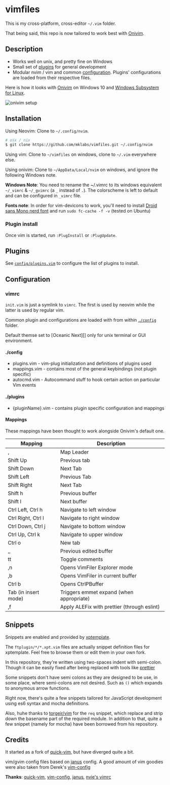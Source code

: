 # vimfiles

This is my cross-platform, cross-editor `~/.vim` folder.

That being said, this repo is now tailored to work best with [Onivim](https://www.onivim.io).

## Description

- Works well on unix, and pretty fine on Windows
- Small set of [plugins](#plugins) for general development
- Modular nvim / vim and common [configuration](#configuration). Plugins'
  configurations are loaded from their respective files.

Here is how it looks with [Onivim](https://www.onivim.io) on Windows 10 and
[Windows Subsystem for
Linux](https://docs.microsoft.com/fr-fr/windows/wsl/about).

![onivim setup](./onivim.png)

## Installation

Using Neovim: Clone to `~/.config/nvim`.
```sh
# osx / nix
$ git clone https://github.com/mklabs/vimfiles.git ~/.config/nvim
```

Using vim: Clone to `~/vimfiles` on windows, clone to `~/.vim` everywhere else.

Using onivim: Clone to `~/AppData/Local/nvim` on windows, and ignore the following Windows note.

**Windows Note**: You need to rename the ~/.vimrc to its windows equivalent
`~/_vimrc` & `~/_gvimrc` (a `_` instead of `.`). The colorscheme is left to
default and can be configured in `_vimrc` file.

**Fonts note**: In order for vim-devicons to work, you'll need to install
[Droid sans Mono nerd
font](https://github.com/ryanoasis/nerd-fonts#font-installation) and run `sudo fc-cache -f -v` (tested on Ubuntu)

### Plugin install

Once vim is started, run `:PlugInstall` or `:PlugUpdate`.

## Plugins

See [`config/plugins.vim`](./config/plugins.vim) to configure the list of plugins to install.

## Configuration

### vimrc

`init.vim` is just a symlink to `vimrc`. The first is used by neovim while the
latter is used by regular vim.

Common plugin and configurations are loaded with from within
[`./config`](./config) folder.

Default themse set to [Oceanic Next][] only for unix terminal or GUI environment.

#### ./config

- plugins.vim - vim-plug initialization and definitions of plugins used
- mappings.vim - contains most of the general keybindings (not plugin specific)
- autocmd.vim - Autocommand stuff to hook certain action on particular Vim events

#### ./plugins

- {pluginName}.vim - contains plugin specific configuration and mappings

#### Mappings

These mappings have been thought to work alongside Onivim's default one.

| Mapping              | Description                                 |
| ---------            | -------------                               |
| ,                    | Map Leader                                  |
| Shift Up             | Previous tab                                |
| Shift Down           | Next Tab                                    |
| Shift Left           | Previous Tab                                |
| Shift Right          | Next Tab                                    |
| Shift h              | Previous buffer                             |
| Shift l              | Next buffer                                 |
| Ctrl Left, Ctrl h    | Navigate to left window                     |
| Ctrl Right, Ctrl l   | Navigate to right window                    |
| Ctrl Down, Ctrl j    | Navigate to bottom window                   |
| Ctrl Up, Ctrl k      | Navigate to upper window                    |
| Ctrl o               | New tab                                     |
| ,,                   | Previous edited buffer                      |
| tt                   | Toggle comments                             |
| ,n                   | Opens VimFiler Explorer mode                |
| ,b                   | Opens VimFiler in current buffer            |
| Ctrl b               | Opens CtrlPBuffer                           |
| Tab (in insert mode) | Triggers emmet expand (when appropriate)    |
| ,f                   | Apply ALEFix with prettier (through eslint) |

## Snippets

Snippets are enabled and provided by [xptemplate](https://github.com/drmingdrmer/xptemplate).

The `ftplugin/*/*.xpt.vim` files are actually snippet definition files for
xptemplate. Feel free to browse them or edit them in your own fork.

In this repository, they're written using two-spaces indent with semi-colon.
Though it can be easily fixed after being replaced with tools like
[prettier](https://github.com/prettier/prettier)

Some snippets don't have semi colons as they are designed to be use, in some
place, where semi-colons are not desired. Such as `()` which expands to
anonymous arrow functions.

Right now, there's quite a few snippets tailored for JavaScript development
using es6 syntax and mocha definitions.

Also, huhe thanks to [torgeir/vim](https://github.com/torgeir/vim) for the
`req` snippet, which replace and strip down the basename part of the required
module. In addition to that, quite a few snippet (namely for mocha) have been
borrowed from his repository.

## Credits

It started as a fork of [quick-vim][], but have diverged quite a bit.

vim/gvim config files based on [janus][] config. A good amount of vim goodies
were also taken from Derek's [vim-config][]

**Thanks**: [quick-vim][], [vim-config][], [janus][], [nvie's vimrc][]

[vim-config]: https://github.com/derekwyatt/vim-config/
[janus]: http://github.com/carlhuda/janus
[quick-vim]: https://github.com/brianleroux/quick-vim/
[nvie's vimrc]: https://github.com/nvie/vimrc
